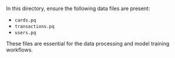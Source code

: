 In this directory, ensure the following data files are present:

- `cards.pq`
- `transactions.pq`
- `users.pq`

These files are essential for the data processing and model training workflows.
